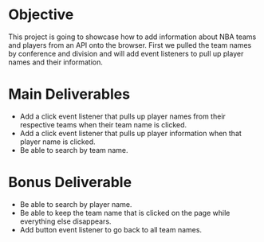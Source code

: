 # Objective
This project is going to showcase how to add information about NBA teams and players from an API onto the browser. First we pulled the team names by conference and division and will add event listeners to pull up player names and their information.

# Main Deliverables
- Add a click event listener that pulls up player names from their respective teams when their team name is clicked.
- Add a click event listener that pulls up player information when that player name is clicked.
- Be able to search by team name.

# Bonus Deliverable
- Be able to search by player name.
- Be able to keep the team name that is clicked on the page while everything else disappears.
- Add button event listener to go back to all team names.
